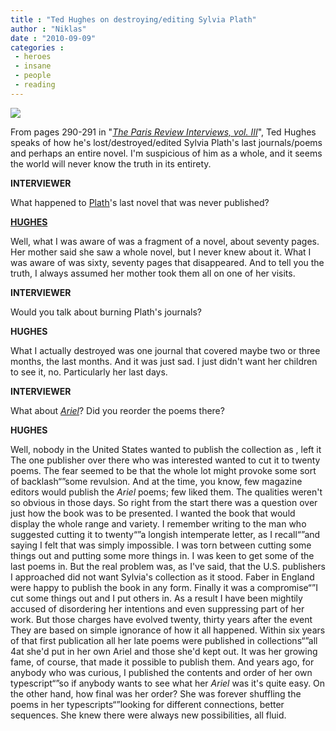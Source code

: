 ```yaml
---
title : "Ted Hughes on destroying/editing Sylvia Plath"
author : "Niklas"
date : "2010-09-09"
categories : 
 - heroes
 - insane
 - people
 - reading
---
```


[![](http://i.dailymail.co.uk/i/pix/2009/03/23/article-1164077-002A961F00000190-985_468x345.jpg)](http://i.dailymail.co.uk/i/pix/2009/03/23/article-1164077-002A961F00000190-985_468x345.jpg)

From pages 290-291 in "_[The Paris Review Interviews, vol. III](http://www.goodreads.com/book/show/4629012-the-paris-review-interviews-iii)_", Ted Hughes speaks of how he's lost/destroyed/edited Sylvia Plath's last journals/poems and perhaps an entire novel. I'm suspicious of him as a whole, and it seems the world will never know the truth in its entirety.

**INTERVIEWER**

What happened to [Plath](http://en.wikipedia.org/wiki/Sylvia%20Plath)'s last novel that was never published?

**[HUGHES](http://en.wikipedia.org/wiki/Ted%20Hughes)**

Well, what I was aware of was a fragment of a novel, about seventy pages. Her mother said she saw a whole novel, but I never knew about it. What I was aware of was sixty, seventy pages that disappeared. And to tell you the truth, I always assumed her mother took them all on one of her visits.

**INTERVIEWER**

Would you talk about burning Plath's journals?

**HUGHES**

What I actually destroyed was one journal that covered maybe two or three months, the last months. And it was just sad. I just didn't want her children to see it, no. Particularly her last days.

**INTERVIEWER**

What about _[Ariel](http://en.wikipedia.org/wiki/Ariel%20%28book%29)_? Did you reorder the poems there?

**HUGHES**

Well, nobody in the United States wanted to publish the collection as , left it The one publisher over there who was interested wanted to cut it to twenty poems. The fear seemed to be that the whole lot might provoke some sort of backlash“”some revulsion. And at the time, you know, few magazine editors would publish the _Ariel_ poems; few liked them. The qualities weren't so obvious in those days. So right from the start there was a question over just how the book was to be presented. I wanted the book that would display the whole range and variety. I remember writing to the man who suggested cutting it to twenty“”a longish intemperate letter, as I recall“”and saying I felt that was simply impossible. I was torn between cutting some things out and putting some more things in. I was keen to get some of the last poems in. But the real problem was, as I've said, that the U.S. publishers I approached did not want Sylvia's collection as it stood. Faber in England were happy to publish the book in any form. Finally it was a compromise“”I cut some things out and I put others in. As a result I have been mightily accused of disordering her intentions and even suppressing part of her work. But those charges have evolved twenty, thirty years after the event They are based on simple ignorance of how it all happened. Within six years of that first publication all her late poems were published in collections“”all 4at she'd put in her own Ariel and those she'd kept out. It was her growing fame, of course, that made it possible to publish them. And years ago, for anybody who was curious, I published the contents and order of her own typescript“”so if anybody wants to see what her _Ariel_ was it's quite easy. On the other hand, how final was her order? She was forever shuffling the poems in her typescripts“”looking for different connections, better sequences. She knew there were always new possibilities, all fluid.
